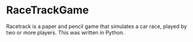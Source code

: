 # RaceTrackGame
Racetrack is a paper and pencil game that simulates a car race, played by two or more players.
This was written in Python.
